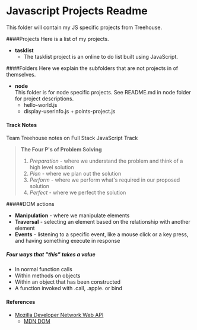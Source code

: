 # Javascript Projects Readme

This folder will contain my JS specific projects from Treehouse.

####Projects
Here is a list of my projects.
* __tasklist__
   * The tasklist project is an online to do list built using JavaScript.

####Folders
Here we explain the subfolders that are not projects in of themselves.
* __node__  
   This folder is for node specific projects. See README.md in node folder for project descriptions.
   * hello-world.js
   * display-userinfo.js + points-project.js

#### Track Notes
Team Treehouse notes on Full Stack JavaScript Track

>**The Four P's of Problem Solving**
>
>1. *Preparation* - where we understand the problem and think of a high level solution
>2. *Plan* - where we plan out the solution
>3. *Perform* - where we perform what's required in our proposed solution
>4. *Perfect* - where we perfect the solution

#####DOM actions
* __Manipulation__ - where we manipulate elements
* __Traversal__ - selecting an element based on the relationship with another element
* __Events__ - listening to a specific event, like a mouse click or a key press, and having something execute in response

##### Four ways that "this" takes a value
* In normal function calls
* Within methods on objects
* Within an object that has been constructed
* A function invoked with .call, .apple. or bind

#### References
* [Mozilla Developer Network Web API](https://developer.mozilla.org/en-US/docs/Web/Reference/API)
   * [MDN DOM](https://developer.mozilla.org/en-US/docs/Web/API/Document_Object_Model)
